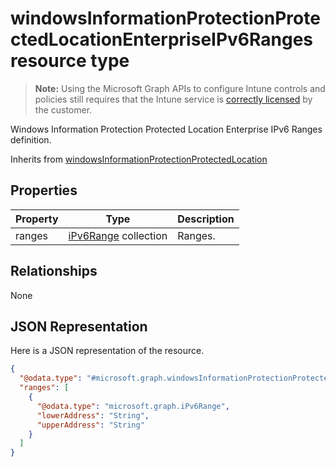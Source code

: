 ﻿# windowsInformationProtectionProtectedLocationEnterpriseIPv6Ranges resource type

> **Note:** Using the Microsoft Graph APIs to configure Intune controls and policies still requires that the Intune service is [correctly licensed](https://go.microsoft.com/fwlink/?linkid=839381) by the customer.

Windows Information Protection Protected Location Enterprise IPv6 Ranges definition.

Inherits from [windowsInformationProtectionProtectedLocation](../resources/intune_deviceconfig_windowsinformationprotectionprotectedlocation.md)

## Properties
|Property|Type|Description|
|---|---|---|
|ranges|[iPv6Range](../resources/intune_deviceconfig_ipv6range.md) collection|Ranges.|

## Relationships
None
## JSON Representation
Here is a JSON representation of the resource.
<!-- {
  "blockType": "resource",
  "keyProperty": "id",
  "@odata.type": "microsoft.graph.windowsInformationProtectionProtectedLocationEnterpriseIPv6Ranges"
}
-->
```json
{
  "@odata.type": "#microsoft.graph.windowsInformationProtectionProtectedLocationEnterpriseIPv6Ranges",
  "ranges": [
    {
      "@odata.type": "microsoft.graph.iPv6Range",
      "lowerAddress": "String",
      "upperAddress": "String"
    }
  ]
}
```



